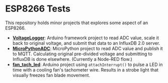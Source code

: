 # ESP8266 Tests
This repository holds minor projects that explores some aspect of an ESP8266.

* __[VoltageLogger](VoltageLogger/)__: Arduino framework project to read ADC value, scale it back to original voltage, and submit that data to an InfluxDB 2.0 server.
* __[MicroPythonADC](MicroPythonADC/)__: MicroPython project to read ADC value and publish it to MQTT. Calculating original pre-divided voltage and submitting to InfluxDB is done elsewhere. (Currently a Node-RED flow.)
* __[fan_tach_led](fan_tach_led/)__: Arduino project using `attachInterrupt()` to pulse a LED in time with a cooling fan's tachometer wire. Results in a strobe light that visually freezes fan blade movement.